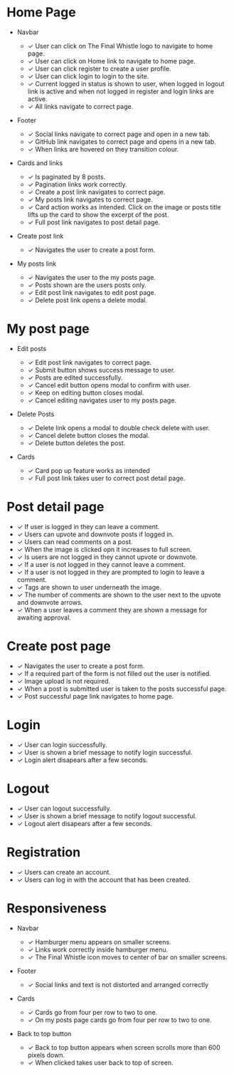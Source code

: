 # Home Page

* Navbar

   - &check; User can click on The Final Whistle logo to navigate to home page.
   - &check; User can click on Home link to navigate to home page.
   - &check; User can click register to create a user profile.
   - &check; User can click login to login to the site.
   - &check; Current logged in status is shown to user, when logged in logout link is active and when not logged in register and login links are active.
   - &check; All links navigate to correct page.

* Footer

    - &check; Social links navigate to correct page and open in a new tab.
    - &check; GitHub link navigates to correct page and opens in a new tab.
    - &check; When links are hovered on they transition colour.

* Cards and links

    - &check; Is paginated by 8 posts.
    - &check; Pagination links work correctly.
    - &check; Create a post link navigates to correct page.
    - &check; My posts link navigates to correct page.
    - &check; Card action works as intended. Click on the image or posts title lifts up the card to show the excerpt of the post.
    - &check; Full post link navigates to post detail page.

* Create post link

    - &check; Navigates the user to create a post form.

* My posts link

    - &check; Navigates the user to the my posts page.
    - &check; Posts shown are the users posts only.
    - &check; Edit post link navigates to edit post page.
    - &check; Delete post link opens a delete modal.

# My post page

* Edit posts

    - &check; Edit post link navigates to correct page.
    - &check; Submit button shows success message to user.
    - &check; Posts are edited successfully.
    - &check; Cancel edit button opens modal to confirm with user.
    - &check; Keep on editing button closes modal.
    - &check; Cancel editing navigates user to my posts page.

* Delete Posts

    - &check; Delete link opens a modal to double check delete with user.
    - &check; Cancel delete button closes the modal.
    - &check; Delete button deletes the post.

* Cards

    - &check; Card pop up feature works as intended
    - &check; Full post link takes user to correct post detail page.

# Post detail page

- &check; If user is logged in they can leave a comment.
- &check; Users can upvote and downvote posts if logged in.
- &check; Users can read comments on a post.
- &check; When the image is clicked opn it increases to full screen.
- &check; Is users are not logged in they cannot upvote or downvote.
- &check; If a user is not logged in they cannot leave a comment.
- &check; If a user is not logged in they are prompted to login to leave a comment.
- &check; Tags are shown to user underneath the image.
- &check; The number of comments are shown to the user next to the upvote and downvote arrows.
- &check; When a user leaves a comment they are shown a message for awaiting approval.

# Create post page

- &check; Navigates the user to create a post form.
- &check; If a required part of the form is not filled out the user is notified.
- &check; Image upload is not required.
- &check; When a post is submitted user is taken to the posts successful page.
- &check; Post successful page link navigates to home page.

# Login 

- &check; User can login successfully.
- &check; User is shown a brief message to notify login successful.
- &check; Login alert disapears after a few seconds.

# Logout

- &check; User can logout successfully.
- &check; User is shown a brief message to notify logout successful.
- &check; Logout alert disapears after a few seconds.

# Registration

- &check; Users can create an account.
- &check; Users can log in with the account that has been created.

# Responsiveness

* Navbar

    - &check; Hamburger menu appears on smaller screens.
    - &check; Links work correctly inside hamburger menu.
    - &check; The Final Whistle icon moves to center of bar on smaller screens.

* Footer

    - &check; Social links and text is not distorted and arranged correctly

* Cards

    - &check; Cards go from four per row to two to one.
    - &check; On my posts page cards go from four per row to two to one.

* Back to top button

    - &check; Back to top button appears when screen scrolls more than 600 pixels down.
    - &check; When clicked takes user back to top of screen.